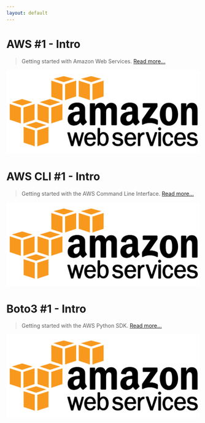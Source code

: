 ```yaml
---
layout: default
---
```


# AWS #1 - Intro
> Getting started with Amazon Web Services. [Read more...](./aws-1.md)

![Example](./images/aws-logo.png)

# AWS CLI #1 - Intro
> Getting started with the AWS Command Line Interface. [Read more...](./cli-1.md)

![Example](./images/aws-logo.png)

# Boto3 #1 - Intro
> Getting started with the AWS Python SDK. [Read more...](./boto3-1.md)

![Example](./images/aws-logo.png)

